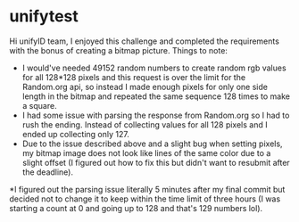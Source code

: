 # unifytest
Hi unifyID team, I enjoyed this challenge and completed the requirements with the bonus of creating a bitmap picture. 
Things to note:
- I would've needed 49152 random numbers to create random rgb values for all 128*128 pixels and this request is over the limit for the Random.org api, so instead I made enough pixels for only one side length in the bitmap and repeated the same sequence 128 times to make a square.
- I had some issue with parsing the response from Random.org so I had to rush the ending. Instead of collecting values for all 128 pixels and I ended up collecting only 127. 
- Due to the issue described above and a slight bug when setting pixels, my bitmap image does not look like lines of the same color due to a slight offset (I figured out how to fix this but didn't want to resubmit after the deadline). 

*I figured out the parsing issue literally 5 minutes after my final commit but decided not to change it to keep within the time limit of three hours (I was starting a count at 0 and going up to 128 and that's 129 numbers lol).
